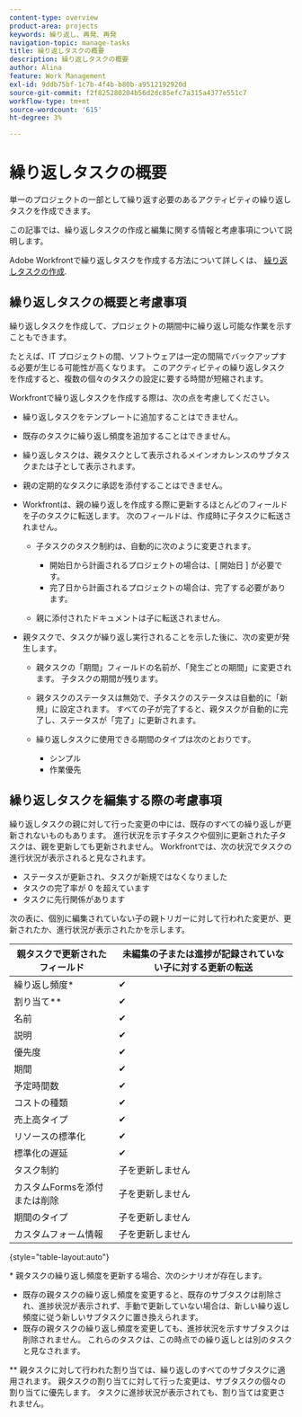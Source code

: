 ```yaml
---
content-type: overview
product-area: projects
keywords: 繰り返し、再発、再発
navigation-topic: manage-tasks
title: 繰り返しタスクの概要
description: 繰り返しタスクの概要
author: Alina
feature: Work Management
exl-id: 9ddb75bf-1c7b-4f4b-b80b-a9512192920d
source-git-commit: f2f825280204b56d2dc85efc7a315a4377e551c7
workflow-type: tm+mt
source-wordcount: '615'
ht-degree: 3%

---
```


# 繰り返しタスクの概要

<!--
<div data-mc-conditions="QuicksilverOrClassic.Draft mode">
<p>(NOTE: DO NOT DO NOT EDIT OR CHANGE!!! linked to the NWE UI, this is not linked to classic - direct links:</p>
<p>https://one.workfront.com/s/csh?context=2288&pubname=workfront-classic</p>
<p>https://one.workfront.com/s/csh?context=2288&pubname=the-new-workfront-experience >> this)</p>
</div>
-->

単一のプロジェクトの一部として繰り返す必要のあるアクティビティの繰り返しタスクを作成できます。

この記事では、繰り返しタスクの作成と編集に関する情報と考慮事項について説明します。

Adobe Workfrontで繰り返しタスクを作成する方法について詳しくは、 [繰り返しタスクの作成](../../../manage-work/tasks/create-tasks/create-recurring-tasks.md).

## 繰り返しタスクの概要と考慮事項

繰り返しタスクを作成して、プロジェクトの期間中に繰り返し可能な作業を示すこともできます。

たとえば、IT プロジェクトの間、ソフトウェアは一定の間隔でバックアップする必要が生じる可能性が高くなります。 このアクティビティの繰り返しタスクを作成すると、複数の個々のタスクの設定に要する時間が短縮されます。

Workfrontで繰り返しタスクを作成する際は、次の点を考慮してください。

* 繰り返しタスクをテンプレートに追加することはできません。
* 既存のタスクに繰り返し頻度を追加することはできません。
* 繰り返しタスクは、親タスクとして表示されるメインオカレンスのサブタスクまたは子として表示されます。
* 親の定期的なタスクに承認を添付することはできません。
* Workfrontは、親の繰り返しを作成する際に更新するほとんどのフィールドを子のタスクに転送します。 次のフィールドは、作成時に子タスクに転送されません。

   * 子タスクのタスク制約は、自動的に次のように変更されます。

      * 開始日から計画されるプロジェクトの場合は、[ 開始日 ] が必要です。
      * 完了日から計画されるプロジェクトの場合は、完了する必要があります。
   * 親に添付されたドキュメントは子に転送されません。


* 親タスクで、タスクが繰り返し実行されることを示した後に、次の変更が発生します。

   * 親タスクの「期間」フィールドの名前が、「発生ごとの期間」に変更されます。 子タスクの期間が残ります。
   * 親タスクのステータスは無効で、子タスクのステータスは自動的に「新規」に設定されます。 すべての子が完了すると、親タスクが自動的に完了し、ステータスが「完了」に更新されます。
   * 繰り返しタスクに使用できる期間のタイプは次のとおりです。

      * シンプル
      * 作業優先

## 繰り返しタスクを編集する際の考慮事項

繰り返しタスクの親に対して行った変更の中には、既存のすべての繰り返しが更新されないものもあります。 進行状況を示す子タスクや個別に更新された子タスクは、親を更新しても更新されません。 Workfrontでは、次の状況でタスクの進行状況が表示されると見なされます。

* ステータスが更新され、タスクが新規ではなくなりました
* タスクの完了率が 0 を超えています
* タスクに先行関係があります

次の表に、個別に編集されていない子の親トリガーに対して行われた変更が、更新されたか、進行状況が表示されたかを示します。

| 親タスクで更新されたフィールド | 未編集の子または進捗が記録されていない子に対する更新の転送 |
|---|---|
| 繰り返し頻度* | ✔ |
| 割り当て&#42;&#42; | ✔ |
| 名前 | ✔ |
| 説明 | ✔ |
| 優先度 | ✔ |
| 期間 | ✔ |
| 予定時間数 | ✔ |
| コストの種類 | ✔ |
| 売上高タイプ | ✔ |
| リソースの標準化 | ✔ |
| 標準化の遅延 | ✔ |
| タスク制約 | 子を更新しません |
| カスタムFormsを添付または削除 | 子を更新しません |
| 期間のタイプ | 子を更新しません |
| カスタムフォーム情報 | 子を更新しません |

{style=&quot;table-layout:auto&quot;}

&#42; 親タスクの繰り返し頻度を更新する場合、次のシナリオが存在します。

* 既存の親タスクの繰り返し頻度を変更すると、既存のサブタスクは削除され、進捗状況が表示されず、手動で更新していない場合は、新しい繰り返し頻度に従う新しいサブタスクに置き換えられます。
* 既存の親タスクの繰り返し頻度を変更しても、進捗状況を示すサブタスクは削除されません。 これらのタスクは、この時点での繰り返しとは別のタスクと見なされます。

&#42;&#42; 親タスクに対して行われた割り当ては、繰り返しのすべてのサブタスクに適用されます。 親タスクの割り当てに対して行った変更は、サブタスクの個々の割り当てに優先します。 タスクに進捗状況が表示されても、割り当ては変更されません。

 
